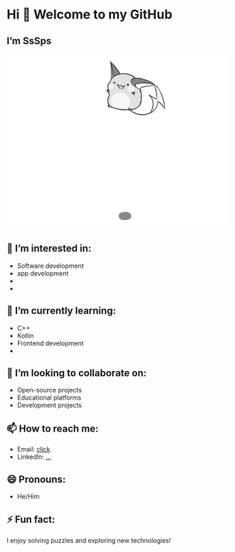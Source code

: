 # Hi 👋 Welcome to my GitHub 

## I’m SsSps

![](hello.gif)

## 👀 I’m interested in:
- Software development
- app development
- 
- 

## 🌱 I’m currently learning:
- C++
- Kotlin 
- Frontend development
- 

## 💞️ I’m looking to collaborate on:
- Open-source projects
- Educational platforms
- Development projects

## 📫 How to reach me:
- Email: [click](mailto:surya01785@gmail.com)
- LinkedIn: [...](https://www.linkedin.com/in)

## 😄 Pronouns:
- He/Him

## ⚡ Fun fact:
I enjoy solving puzzles and exploring new technologies!
